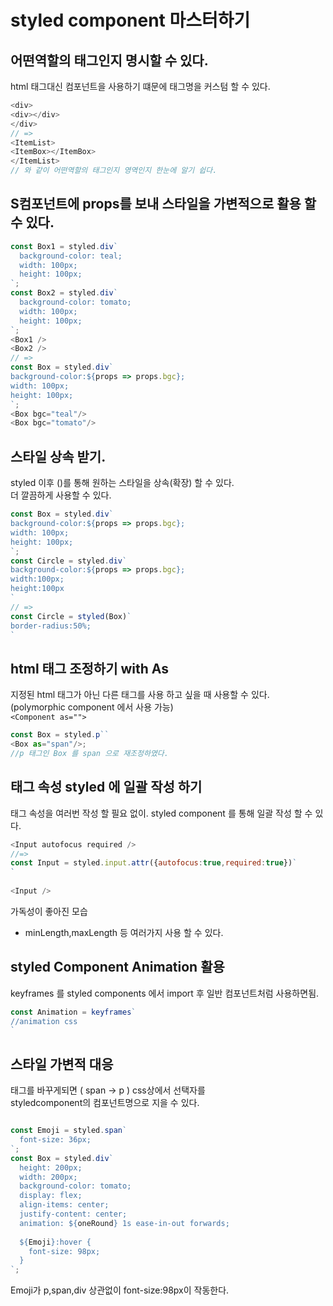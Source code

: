 # styled component 마스터하기 

## 어떤역할의 태그인지 명시할 수 있다.
html 태그대신 컴포넌트을 사용하기 떄문에 태그명을 커스텀 할 수 있다.  
```js
<div>
<div></div>
</div>
// =>
<ItemList>
<ItemBox></ItemBox>
</ItemList>
// 와 같이 어떤역할의 태그인지 영역인지 한눈에 알기 쉽다.
```

## S컴포넌트에 props를 보내 스타일을 가변적으로 활용 할 수 있다.

```js
const Box1 = styled.div`
  background-color: teal;
  width: 100px;
  height: 100px;
`;
const Box2 = styled.div`
  background-color: tomato;
  width: 100px;
  height: 100px;
`;
<Box1 />
<Box2 />
// =>
const Box = styled.div`
background-color:${props => props.bgc};
width: 100px;
height: 100px;
`;
<Box bgc="teal"/>
<Box bgc="tomato"/>
```

## 스타일 상속 받기.
styled 이후 ()를 통해 원하는 스타일을 상속(확장) 할 수 있다.  
더 깔끔하게 사용할 수 있다.
```js
const Box = styled.div`
background-color:${props => props.bgc};
width: 100px;
height: 100px;
`;
const Circle = styled.div`
background-color:${props => props.bgc};
width:100px;
height:100px
`
// => 
const Circle = styled(Box)`
border-radius:50%;
`
```

## html 태그 조정하기 with As 
지정된 html 태그가 아닌 다른 태그를 사용 하고 싶을 때 사용할 수 있다.  
(polymorphic component 에서 사용 가능)  
`<Component as="">`

```js
const Box = styled.p``
<Box as="span"/>;
//p 태그인 Box 를 span 으로 재조정하였다.
```

## 태그 속성 styled 에 일괄 작성 하기
태그 속성을 여러번 작성 할 필요 없이.
styled component 를 통해 일괄 작성 할 수 있다. 
```js
<Input autofocus required />
//=>
const Input = styled.input.attr({autofocus:true,required:true})`
`
  
<Input />
```
가독성이 좋아진 모습
* minLength,maxLength 등 여러가지 사용 할 수 있다.

## styled Component Animation 활용
keyframes 를 styled components 에서 import 후
일반 컴포넌트처럼 사용하면됨.

```js
const Animation = keyframes`
//animation css 
`
```

## 스타일 가변적 대응
태그를 바꾸게되면 ( span -> p ) css상에서 선택자를   
styledcomponent의 컴포넌트명으로 지을 수 있다.
```js

const Emoji = styled.span`
  font-size: 36px;
`;
const Box = styled.div`
  height: 200px;
  width: 200px;
  background-color: tomato;
  display: flex;
  align-items: center;
  justify-content: center;
  animation: ${oneRound} 1s ease-in-out forwards;
  
  ${Emoji}:hover {
    font-size: 98px;
  }
`;

```
Emoji가 p,span,div 상관없이 font-size:98px이 작동한다.
